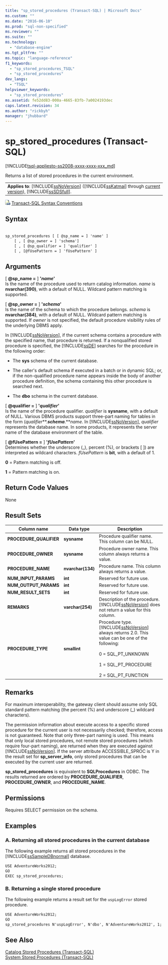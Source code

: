 ```yaml
---
title: "sp_stored_procedures (Transact-SQL) | Microsoft Docs"
ms.custom: ""
ms.date: "2016-06-10"
ms.prod: "sql-non-specified"
ms.reviewer: ""
ms.suite: ""
ms.technology: 
  - "database-engine"
ms.tgt_pltfrm: ""
ms.topic: "language-reference"
f1_keywords: 
  - "sp_stored_procedures_TSQL"
  - "sp_stored_procedures"
dev_langs: 
  - "TSQL"
helpviewer_keywords: 
  - "sp_stored_procedures"
ms.assetid: fe52dd83-000a-4665-83fb-7a0024193dec
caps.latest.revision: 34
ms.author: "rickbyh"
manager: "jhubbard"
---
```

# sp_stored_procedures (Transact-SQL)
[!INCLUDE[tsql-appliesto-ss2008-xxxx-xxxx-xxx_md](../../database-engine/configure/windows/includes/tsql-appliesto-ss2008-xxxx-xxxx-xxx-md.md)]

  Returns a list of stored procedures in the current environment.  
  
||  
|-|  
|**Applies to**: [!INCLUDE[ssNoVersion](../../advanced-analytics/r-services/includes/ssnoversion-md.md)] ([!INCLUDE[ssKatmai](../../analysis-services/data-mining/includes/sskatmai-md.md)] through [current version](http://go.microsoft.com/fwlink/p/?LinkId=299658)), [!INCLUDE[ssSDSfull](../../analysis-services/multidimensional-models/includes/sssdsfull-md.md)].|  
  
 ![Topic link icon](../../database-engine/configure/windows/media/topic-link.gif "Topic link icon") [Transact-SQL Syntax Conventions](../Topic/Transact-SQL%20Syntax%20Conventions%20\(Transact-SQL\).md)  
  
## Syntax  
  
```  
  
sp_stored_procedures [ [ @sp_name = ] 'name' ]   
    [ , [ @sp_owner = ] 'schema']   
    [ , [ @sp_qualifier = ] 'qualifier' ]  
    [ , [@fUsePattern = ] 'fUsePattern' ]  
```  
  
## Arguments  
 [ **@sp_name =** ] **'***name***'**  
 Is the name of the procedure used to return catalog information. *name* is **nvarchar(390)**, with a default of NULL. Wildcard pattern matching is supported.  
  
 [ **@sp_owner =** ] **'***schema***'**  
 Is the name of the schema to which the procedure belongs. *schema* is **nvarchar(384)**, with a default of NULL. Wildcard pattern matching is supported. If *owner* is not specified, the default procedure visibility rules of the underlying DBMS apply.  
  
 In [!INCLUDE[ssNoVersion](../../advanced-analytics/r-services/includes/ssnoversion-md.md)], if the current schema contains a procedure with the specified name, that procedure is returned. If a nonqualified stored procedure is specified, the [!INCLUDE[ssDE](../../analysis-services/instances/install/windows/includes/ssde-md.md)] searches for the procedure in the following order:  
  
-   The **sys** schema of the current database.  
  
-   The caller's default schema if executed in a batch or in dynamic SQL; or, if the non-qualified procedure name appears inside the body of another procedure definition, the schema containing this other procedure is searched next.  
  
-   The **dbo** schema in the current database.  
  
 [ **@qualifier =** ] **'***qualifier***'**  
 Is the name of the procedure qualifier. *qualifier* is **sysname**, with a default of NULL. Various DBMS products support three-part naming for tables in the form (*qualifier***.***schema***.***name*. In [!INCLUDE[ssNoVersion](../../advanced-analytics/r-services/includes/ssnoversion-md.md)], *qualifier* represents the database name. In some products, it represents the server name of the database environment of the table.  
  
 [ **@fUsePattern =** ] **'***fUsePattern***'**  
 Determines whether the underscore (_), percent (%), or brackets [ ]) are interpreted as wildcard characters. *fUsePattern* is **bit**, with a default of 1.  
  
 **0** = Pattern matching is off.  
  
 **1** = Pattern matching is on.  
  
## Return Code Values  
 None  
  
## Result Sets  
  
|Column name|Data type|Description|  
|-----------------|---------------|-----------------|  
|**PROCEDURE_QUALIFIER**|**sysname**|Procedure qualifier name. This column can be NULL.|  
|**PROCEDURE_OWNER**|**sysname**|Procedure owner name. This column always returns a value.|  
|**PROCEDURE_NAME**|**nvarchar(134)**|Procedure name. This column always returns a value.|  
|**NUM_INPUT_PARAMS**|**int**|Reserved for future use.|  
|**NUM_OUTPUT_PARAMS**|**int**|Reserved for future use.|  
|**NUM_RESULT_SETS**|**int**|Reserved for future use.|  
|**REMARKS**|**varchar(254)**|Description of the procedure. [!INCLUDE[ssNoVersion](../../advanced-analytics/r-services/includes/ssnoversion-md.md)] does not return a value for this column.|  
|**PROCEDURE_TYPE**|**smallint**|Procedure type. [!INCLUDE[ssNoVersion](../../advanced-analytics/r-services/includes/ssnoversion-md.md)] always returns 2.0. This value can be one of the following:<br /><br /> 0 = SQL_PT_UNKNOWN<br /><br /> 1 = SQL_PT_PROCEDURE<br /><br /> 2 = SQL_PT_FUNCTION|  
  
## Remarks  
 For maximum interoperability, the gateway client should assume only SQL standard pattern matching (the percent (%) and underscore (_) wildcard characters).  
  
 The permission information about execute access to a specific stored procedure for the current user is not necessarily checked; therefore, access is not guaranteed. Note that only three-part naming is used. This means that only local stored procedures, not remote stored procedures (which require four-part naming), are returned when they are executed against [!INCLUDE[ssNoVersion](../../advanced-analytics/r-services/includes/ssnoversion-md.md)]. If the server attribute ACCESSIBLE_SPROC is Y in the result set for **sp_server_info**, only stored procedures that can be executed by the current user are returned.  
  
 **sp_stored_procedures** is equivalent to **SQLProcedures** in ODBC. The results returned are ordered by **PROCEDURE_QUALIFIER**, **PROCEDURE_OWNER**, and **PROCEDURE_NAME**.  
  
## Permissions  
 Requires SELECT permission on the schema.  
  
## Examples  
  
### A. Returning all stored procedures in the current database  
 The following example returns all stored procedures in the [!INCLUDE[ssSampleDBnormal](../../analysis-services/data-mining/includes/sssampledbnormal-md.md)] database.  
  
```  
USE AdventureWorks2012;  
GO  
EXEC sp_stored_procedures;  
```  
  
### B. Returning a single stored procedure  
 The following example returns a result set for the `uspLogError` stored procedure.  
  
```  
USE AdventureWorks2012;  
GO  
sp_stored_procedures N'uspLogError', N'dbo', N'AdventureWorks2012', 1;  
```  
  
## See Also  
 [Catalog Stored Procedures &#40;Transact-SQL&#41;](../../relational-databases/system-stored-procedures/catalog-stored-procedures-transact-sql.md)   
 [System Stored Procedures &#40;Transact-SQL&#41;](../../relational-databases/system-stored-procedures/system-stored-procedures-transact-sql.md)  
  
  